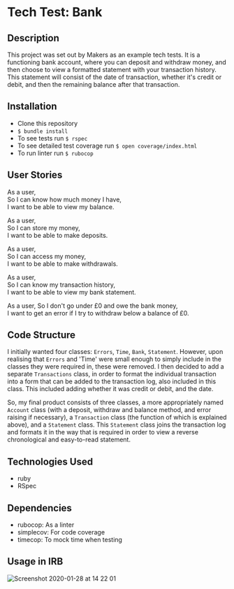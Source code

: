 # Tech Test: Bank

## Description
This project was set out by Makers as an example tech tests. It is a functioning bank account, where you can deposit and withdraw money, and then choose to view a formatted statement with your transaction history. This statement will consist of the date of transaction, whether it's credit or debit, and then the remaining balance after that transaction.

## Installation
- Clone this repository
- ``` $ bundle install ```
- To see tests run ``` $ rspec ```
- To see detailed test coverage run ``` $ open coverage/index.html ```
- To run linter run ``` $ rubocop ```

## User Stories
As a user,  
So I can know how much money I have,  
I want to be able to view my balance.

As a user,  
So I can store my money,  
I want to be able to make deposits.  

As a user,  
So I can access my money,  
I want to be able to make withdrawals.  

As a user,  
So I can know my transaction history,  
I want to be able to view my bank statement.

As a user,
So I don't go under £0 and owe the bank money,  
I want to get an error if I try to withdraw below a balance of £0.

## Code Structure
I initially wanted four classes: ```Errors```, ```Time```, ```Bank```, ```Statement```. However, upon realising that ```Errors``` and 'Time' were small enough to simply include in the classes they were required in, these were removed. I then decided to add a separate ```Transactions``` class, in order to format the individual transaction into a form that can be added to the transaction log, also included in this class. This included adding whether it was credit or debit, and the date.

So, my final product consists of three classes, a more appropriately named ```Account``` class (with a deposit, withdraw and balance method, and error raising if necessary), a ```Transaction``` class (the function of which is explained above), and a ```Statement``` class. This ```Statement``` class joins the transaction log and formats it in the way that is required in order to view a reverse chronological and easy-to-read statement.

## Technologies Used
- ruby
- RSpec

## Dependencies
- rubocop: As a linter
- simplecov: For code coverage
- timecop: To mock time when testing

## Usage in IRB

![Screenshot 2020-01-28 at 14 22 01](https://user-images.githubusercontent.com/53044792/73272060-aaf34600-41d9-11ea-8f61-103e7ad18109.png)
